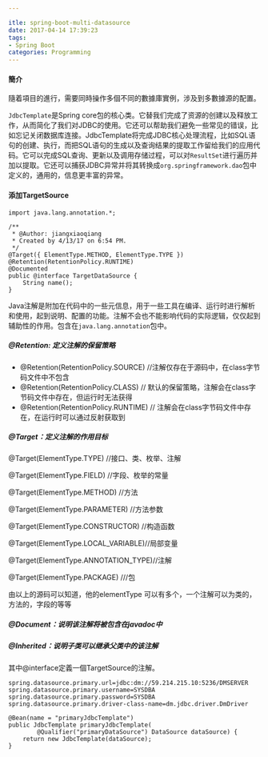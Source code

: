 ```yaml
---

itle: spring-boot-multi-datasource
date: 2017-04-14 17:39:23
tags:
- Spring Boot
categories: Programming
---
```


#### 簡介

隨着項目的進行，需要同時操作多個不同的數據庫實例，涉及到多數據源的配置。

<!-- more -->

`JdbcTemplate`是Spring core包的核心类。它替我们完成了资源的创建以及释放工作，从而简化了我们对JDBC的使用。它还可以帮助我们避免一些常见的错误，比如忘记关闭数据库连接。JdbcTemplate将完成JDBC核心处理流程，比如SQL语句的创建、执行，而把SQL语句的生成以及查询结果的提取工作留给我们的应用代码。它可以完成SQL查询、更新以及调用存储过程，可以对`ResultSet`进行遍历并加以提取。它还可以捕获JDBC异常并将其转换成`org.springframework.dao`包中定义的，通用的，信息更丰富的异常。

#### 添加TargetSource

```shell
import java.lang.annotation.*;

/**
 * @Author: jiangxiaoqiang
 * Created by 4/13/17 on 6:54 PM.
 */
@Target({ ElementType.METHOD, ElementType.TYPE })
@Retention(RetentionPolicy.RUNTIME)
@Documented
public @interface TargetDataSource {
    String name();
}
```

Java注解是附加在代码中的一些元信息，用于一些工具在编译、运行时进行解析和使用，起到说明、配置的功能。注解不会也不能影响代码的实际逻辑，仅仅起到辅助性的作用。包含在`java.lang.annotation`包中。

##### @Retention: 定义注解的保留策略

* @Retention(RetentionPolicy.SOURCE)   //注解仅存在于源码中，在class字节码文件中不包含
* @Retention(RetentionPolicy.CLASS)     // 默认的保留策略，注解会在class字节码文件中存在，但运行时无法获得
* @Retention(RetentionPolicy.RUNTIME)  // 注解会在class字节码文件中存在，在运行时可以通过反射获取到

##### @Target：定义注解的作用目标

@Target(ElementType.TYPE)   //接口、类、枚举、注解

@Target(ElementType.FIELD) //字段、枚举的常量

@Target(ElementType.METHOD) //方法

@Target(ElementType.PARAMETER) //方法参数

@Target(ElementType.CONSTRUCTOR)  //构造函数

@Target(ElementType.LOCAL_VARIABLE)//局部变量

@Target(ElementType.ANNOTATION_TYPE)//注解

@Target(ElementType.PACKAGE) ///包

 由以上的源码可以知道，他的elementType 可以有多个，一个注解可以为类的，方法的，字段的等等

##### @Document：说明该注解将被包含在javadoc中

##### @Inherited：说明子类可以继承父类中的该注解

其中@interface定義一個TargetSource的注解。


```
spring.datasource.primary.url=jdbc:dm://59.214.215.10:5236/DMSERVER
spring.datasource.primary.username=SYSDBA
spring.datasource.primary.password=SYSDBA
spring.datasource.primary.driver-class-name=dm.jdbc.driver.DmDriver
```

```
@Bean(name = "primaryJdbcTemplate")
public JdbcTemplate primaryJdbcTemplate(
        @Qualifier("primaryDataSource") DataSource dataSource) {
    return new JdbcTemplate(dataSource);
}
```
